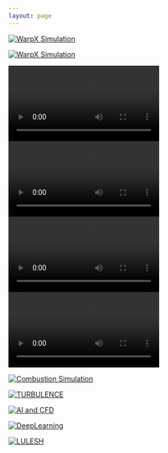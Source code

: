 ```yaml
---
layout: page
---
```


<div class="image-flow">

[![WarpX Simulation](/assets/images/usecase/gallery/warpX.gif)](/usecase/warpx)

[![WarpX Simulation](/assets/images/usecase/gallery/warpX2.gif)](/usecase/warpx)

<a href="/paraview-catalyst/usecase/mpaso.html">
  <video control loop autoplay>
    <source src="/assets/images/usecase/gallery/arctic-viewer-MPAS.mp4" alt="MPAS-O Simulation">
  </video>
</a>

<a href="/paraview-catalyst/usecase/rotor.html">
  <video control loop autoplay>
    <source src="/assets/images/usecase/gallery/rotatingwithplane.mp4" alt="Rotor Simulation">
  </video>
</a>

<a href="/paraview-catalyst/usecase/rotor.html">
  <video control loop autoplay>
    <source src="/assets/images/usecase/gallery/rotatingwithplane2.mp4" alt="Rotor Simulation">
  </video>
</a>

<a href="/paraview-catalyst/usecase/cyclonic.html">
  <video control loop autoplay>
    <source src="/assets/images/usecase/gallery/cyclone1.mp4" alt="Cyclone Simulation">
  </video>
</a>

[![Combustion Simulation](/assets/images/usecase/gallery/in-situ-analysis-2-1024x875.jpg)](/usecase/combustion)


[![TURBULENCE](/assets/images/usecase/gallery/supersonic.png)](/usecase/turbulence)

[![AI and CFD](/assets/images/usecase/gallery/unlocking-ai-potential-in-computational-science-2.jpg)](/usecase/ai_and_cfd)

[![DeepLearning](/assets/images/usecase/gallery/aiflow.png)](/usecase/deep_learning)

[![LULESH](/assets/images/usecase/gallery/lulesh.png)](/usecase/lulesh)

</div>
